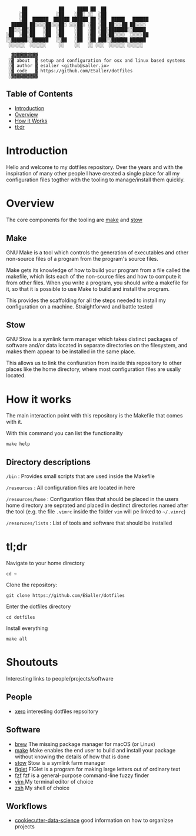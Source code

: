 ```
      ██            ██     ████ ██  ██
     ░██           ░██    ░██░ ░░  ░██
     ░██  ██████  ██████ ██████ ██ ░██  █████   ██████
  ██████ ██░░░░██░░░██░ ░░░██░ ░██ ░██ ██░░░██ ██░░░░
 ██░░░██░██   ░██  ░██    ░██  ░██ ░██░███████░░█████
░██  ░██░██   ░██  ░██    ░██  ░██ ░██░██░░░░  ░░░░░██
░░██████░░██████   ░░██   ░██  ░██ ███░░██████ ██████
 ░░░░░░  ░░░░░░     ░░    ░░   ░░ ░░░  ░░░░░░ ░░░░░░

  ▓▓▓▓▓▓▓▓▓▓
 ░▓ about  ▓ setup and configuration for osx and linux based systems
 ░▓ author ▓ esaller <github@saller.io>
 ░▓ code   ▓ https://github.com/ESaller/dotfiles
 ░▓▓▓▓▓▓▓▓▓▓

```
## Table of Contents
 - [Introduction](#Introcution)
 - [Overview](#Overview)
 - [How it Works](#How-it-Works)
 - [tl;dr](#tldr)


# Introduction
Hello and welcome to my dotfiles repository. Over the years and with the inspiration of many other people I have created a single place for all my configuration files togther with the tooling to manage/install them quickly.


# Overview
The core components for the tooling are [make](https://www.gnu.org/software/make/) and [stow](https://www.gnu.org/software/stow/)


## Make
GNU Make is a tool which controls the generation of executables and other non-source files of a program from the program's source files.

Make gets its knowledge of how to build your program from a file called the makefile, which lists each of the non-source files and how to compute it from other files. When you write a program, you should write a makefile for it, so that it is possible to use Make to build and install the program.

This provides the scaffolding for all the steps needed to install my configuration on a machine. Straightforwrd and battle tested


## Stow

GNU Stow is a symlink farm manager which takes distinct packages of software and/or data located in separate directories on the filesystem, and makes them appear to be installed in the same place.

This allows us to link the confiuration from inside this repository to other places like the home directory, where most configuration files are usally located. 


# How it works

The main interaction point with this repository is the Makefile that comes with it.

With this command you can list the functionality

`make help`

## Directory descriptions

`/bin` : Provides small scripts that are used inside the Makefile

`/resources` : All configuration files are located in here

`/resources/home` : Configuration files that should be placed in the users home directory are seprated and placed in destinct directories named after the tool (e.g. the file `.vimrc` inside the folder `vim` will pe linked to `~/.vimrc`)

`/resoruces/lists` : List of tools and software that should be installed


# tl;dr
Navigate to your home directory

`cd ~`

Clone the repository:

`git clone https://github.com/ESaller/dotfiles`

Enter the dotfiles directory

`cd dotfiles`

Install everything

`make all`



# Shoutouts

Interesting links to people/projects/software

## People
- [xero](https://github.com/xero/dotfiles) interesting dotfiles repsoitory

## Software
- [brew](https://brew.sh/) The missing package manager for macOS (or Linux)
- [make](https://www.gnu.org/software/make/) Make enables the end user to build and install your package without knowing the details of how that is done 
- [stow](https://www.gnu.org/software/stow/) Stow is a symlink farm manager
- [figlet](http://www.figlet.org/) FIGlet is a program for making large letters out of ordinary text 
- [fzf](https://github.com/junegunn/fzf) fzf is a general-purpose command-line fuzzy finder
- [vim ](https://www.vim.org/) My terminal editor of choice
- [zsh](https://www.zsh.org/) My shell of choice


## Workflows
- [cookiecutter-data-science](https://github.com/drivendata/cookiecutter-data-science) good information on how to organizse projects